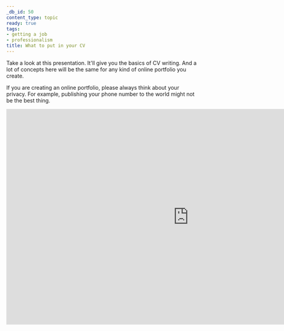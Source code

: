 ```yaml
---
_db_id: 50
content_type: topic
ready: true
tags:
- getting a job
- professionalism
title: What to put in your CV
---
```


Take a look at this presentation. It'll give you the basics of CV writing. And a lot of concepts here will be the same for any kind of online portfolio you create.

If you are creating an online portfolio, please always think about your privacy. For example, publishing your phone number to the world might not be the best thing.

<iframe src="https://docs.google.com/presentation/d/e/2PACX-1vTzsii9V5abHli711nh-KsPanevPU8XD2F9rx72nMpGgrXMPegSwiXQtFLZ5tbabnVebgmduFt11BE-/embed?start=false&loop=true&delayms=3000" frameborder="0" width="960" height="569" allowfullscreen="true" mozallowfullscreen="true" webkitallowfullscreen="true"></iframe>